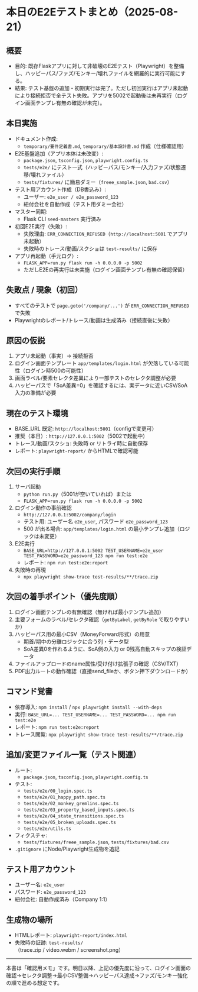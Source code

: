 # 本日のE2Eテストまとめ（2025-08-21）

## 概要
- 目的: 既存Flaskアプリに対して非破壊のE2Eテスト（Playwright）を整備し、ハッピーパス/ファズ/モンキー/壊れファイルを網羅的に実行可能にする。
- 結果: テスト基盤の追加・初期実行は完了。ただし初回実行はアプリ未起動により接続拒否で全テスト失敗。アプリを5002で起動後は未再実行（ログイン画面テンプレ有無の確認が未完）。

## 本日実施
- ドキュメント作成:
  - `temporary/要件定義書.md`, `temporary/基本設計書.md` 作成（仕様確認用）
- E2E基盤追加（アプリ本体は未改変）:
  - `package.json`, `tsconfig.json`, `playwright.config.ts`
  - `tests/e2e/` にテスト一式（ハッピーパス/モンキー/入力ファズ/状態遷移/壊れファイル）
  - `tests/fixtures/` に簡易ダミー（`freee_sample.json`, `bad.csv`）
- テスト用アカウント作成（DB書込み）:
  - ユーザー: `e2e_user / e2e_password_123`
  - 紐付会社を自動作成（テスト用ダミー会社）
- マスター同期:
  - Flask CLI `seed-masters` 実行済み
- 初回E2E実行（失敗）:
  - 失敗理由: `ERR_CONNECTION_REFUSED`（`http://localhost:5001` でアプリ未起動）
  - 失敗時のトレース/動画/スクショは `test-results/` に保存
- アプリ再起動（手元ログ）:
  - `FLASK_APP=run.py flask run -h 0.0.0.0 -p 5002`
  - ただしE2Eの再実行は未実施（ログイン画面テンプレ有無の確認保留）

## 失敗点 / 現象（初回）
- すべてのテストで `page.goto('/company/...')` が `ERR_CONNECTION_REFUSED` で失敗
- Playwrightのレポート/トレース/動画は生成済み（接続直後に失敗）

## 原因の仮説
1) アプリ未起動（事実）→ 接続拒否
2) ログイン画面テンプレート `app/templates/login.html` が欠落している可能性（ログイン時500の可能性）
3) 画面ラベル/要素セレクタ差異により一部テストのセレクタ調整が必要
4) ハッピーパスで「SoA差異=0」を確認するには、実データに近いCSV/SoA入力の準備が必要

## 現在のテスト環境
- BASE_URL 既定: `http://localhost:5001`（configで変更可）
- 推奨（本日）: `http://127.0.0.1:5002`（5002で起動中）
- トレース/動画/スクショ: 失敗時 or リトライ時に自動保存
- レポート: `playwright-report/` からHTMLで確認可能

## 次回の実行手順
1) サーバ起動
   - `python run.py`（5001が空いていれば）または
   - `FLASK_APP=run.py flask run -h 0.0.0.0 -p 5002`
2) ログイン動作の事前確認
   - `http://127.0.0.1:5002/company/login`
   - テスト用: ユーザー名 `e2e_user`, パスワード `e2e_password_123`
   - 500 が出る場合: `app/templates/login.html` の最小テンプレ追加（ロジックは未変更）
3) E2E実行
   - `BASE_URL=http://127.0.0.1:5002 TEST_USERNAME=e2e_user TEST_PASSWORD=e2e_password_123 npm run test:e2e`
   - レポート: `npm run test:e2e:report`
4) 失敗時の再現
   - `npx playwright show-trace test-results/**/trace.zip`

## 次回の着手ポイント（優先度順）
1) ログイン画面テンプレの有無確認（無ければ最小テンプレ追加）
2) 主要フォームのラベル/セレクタ確認（`getByLabel`, `getByRole` で取りやすいか）
3) ハッピーパス用の最小CSV（MoneyForward形式）の用意
   - 期首/期中の分離ロジックに合う列・データ型
   - SoA差異0を作れるように、SoA側の入力 or 0残高自動スキップの検証データ
4) ファイルアップロードのname属性/受け付け拡張子の確認（CSV/TXT）
5) PDF出力ルートの動作確認（直接send_fileか、ボタン押下ダウンロードか）

## コマンド覚書
- 依存導入: `npm install` / `npx playwright install --with-deps`
- 実行: `BASE_URL=... TEST_USERNAME=... TEST_PASSWORD=... npm run test:e2e`
- レポート: `npm run test:e2e:report`
- トレース閲覧: `npx playwright show-trace test-results/**/trace.zip`

## 追加/変更ファイル一覧（テスト関連）
- ルート:
  - `package.json`, `tsconfig.json`, `playwright.config.ts`
- テスト:
  - `tests/e2e/00_login.spec.ts`
  - `tests/e2e/01_happy_path.spec.ts`
  - `tests/e2e/02_monkey_gremlins.spec.ts`
  - `tests/e2e/03_property_based_inputs.spec.ts`
  - `tests/e2e/04_state_transitions.spec.ts`
  - `tests/e2e/05_broken_uploads.spec.ts`
  - `tests/e2e/utils.ts`
- フィクスチャ:
  - `tests/fixtures/freee_sample.json`, `tests/fixtures/bad.csv`
- `.gitignore` にNode/Playwright生成物を追記

## テスト用アカウント
- ユーザー名: `e2e_user`
- パスワード: `e2e_password_123`
- 紐付会社: 自動作成済み（Company 1:1）

## 生成物の場所
- HTMLレポート: `playwright-report/index.html`
- 失敗時の証跡: `test-results/`（trace.zip / video.webm / screenshot.png）

---
本書は「確認用メモ」です。明日以降、上記の優先度に沿って、ログイン画面の確認→セレクタ調整→最小CSV整備→ハッピーパス達成→ファズ/モンキー強化の順で進める想定です。

